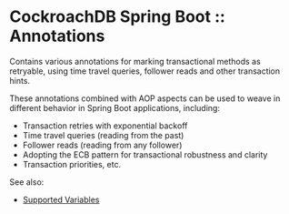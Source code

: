 # CockroachDB Spring Boot :: Annotations

Contains various annotations for marking transactional methods as retryable, using 
time travel queries, follower reads and other transaction hints. 

These annotations combined with AOP aspects can be used to weave in different
behavior in Spring Boot applications, including:

- Transaction retries with exponential backoff
- Time travel queries (reading from the past)  
- Follower reads (reading from any follower)  
- Adopting the ECB pattern for transactional robustness and clarity
- Transaction priorities, etc.

See also:

- [Supported Variables](https://www.cockroachlabs.com/docs/stable/show-vars.html#supported-variables)
